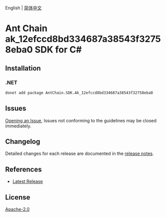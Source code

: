 English | [简体中文](README-CN.md)

# Ant Chain ak_12efccd8bd334687a38543f32758eba0 SDK for C#

## Installation

### .NET

```bash
donet add package AntChain.SDK.Ak_12efccd8bd334687a38543f32758eba0
```

## Issues

[Opening an Issue](https://github.com/alipay/antchain-openapi-prod-sdk/issues/new), Issues not conforming to the guidelines may be closed immediately.

## Changelog

Detailed changes for each release are documented in the [release notes](./ChangeLog.md).

## References

* [Latest Release](https://github.com/alipay/antchain-openapi-prod-sdk/)

## License

[Apache-2.0](http://www.apache.org/licenses/LICENSE-2.0)
